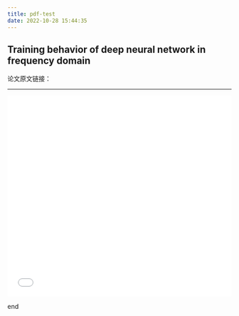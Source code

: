 ```yaml
---
title: pdf-test
date: 2022-10-28 15:44:35
---
```





## Training behavior of deep neural network in frequency domain



论文原文链接：

---


<body>
	<iframe	src="/pdfjs/web/viewer.html?file=https://arxiv.org/pdf/1807.01251.pdf"
			marginwidth='0' marginheight='0'
			width = 100% height = 450px
	        frameborder = "0" name = "testpage"
			visibility:inherit
			z-index:1
	        scrolling = "no">
	</iframe>
</body>



end
